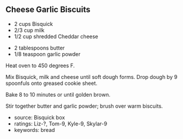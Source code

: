 Cheese Garlic Biscuits
----------------------

- 2 cups Bisquick
- 2/3 cup milk
- 1/2 cup shredded Cheddar cheese
<!-- -->
- 2 tablespoons butter
- 1/8 teaspoon garlic powder

Heat oven to 450 degrees F.

Mix Bisquick, milk and cheese until soft dough forms. Drop dough by 9
spoonfuls onto greased cookie sheet.

Bake 8 to 10 minutes or until golden brown.

Stir together butter and garlic powder; brush over warm biscuits.

- source: Bisquick box
- ratings: Liz-?, Tom-9, Kyle-9, Skylar-9
- keywords: bread
